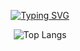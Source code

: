 <div align="center">

[![Typing SVG](https://readme-typing-svg.demolab.com?font=Fira+Code&weight=600&pause=1000&center=true&width=435&lines=Hi!+i'm+a+Web+Developed)](https://git.io/typing-svg)

![Top Langs](https://github-readme-stats.vercel.app/api/top-langs/?username=&layout=compact)


<div>
